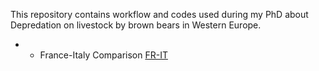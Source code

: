 This repository contains workflow and codes used during my PhD about Depredation on livestock by brown bears in Western Europe.

 * - France-Italy Comparison [FR-IT](FR-IT)
 
